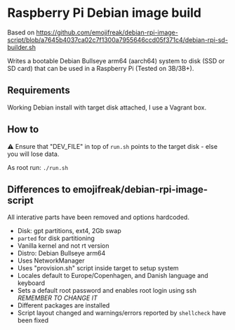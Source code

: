 # Raspberry Pi Debian image build

Based on https://github.com/emojifreak/debian-rpi-image-script/blob/a7645b4037ca02c7f1300a7955646ccd05f371c4/debian-rpi-sd-builder.sh

Writes a bootable Debian Bullseye arm64 (aarch64) system to disk (SSD or SD card) that can be used in a Raspberry Pi (Tested on 3B/3B+).

## Requirements

Working Debian install with target disk attached, I use a Vagrant box.

## How to

⚠️ Ensure that "DEV_FILE" in top of `run.sh` points to the target disk - else you will lose data.

As root run: `./run.sh`

## Differences to emojifreak/debian-rpi-image-script

All interative parts have been removed and options hardcoded.

- Disk: gpt partitions, ext4, 2Gb swap
- `parted` for disk partitioning
- Vanilla kernel and not rt version
- Distro: Debian Bullseye arm64
- Uses NetworkManager
- Uses "provision.sh" script inside target to setup system
- Locales default to Europe/Copenhagen, and Danish language and keyboard
- Sets a default root password and enables root login using ssh *REMEMBER TO CHANGE IT*
- Different packages are installed
- Script layout changed and warnings/errors reported by `shellcheck` have been fixed
